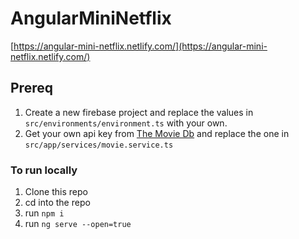 # AngularMiniNetflix

[https://angular-mini-netflix.netlify.com/](https://angular-mini-netflix.netlify.com/)

## Prereq

1. Create a new firebase project and replace the values in `src/environments/environment.ts` with your own.
2. Get your own api key from [The Movie Db](https://www.themoviedb.org/settings/api) and replace the one in `src/app/services/movie.service.ts`

### To run locally

1. Clone this repo
2. cd into the repo
3. run `npm i`
4. run `ng serve --open=true`
